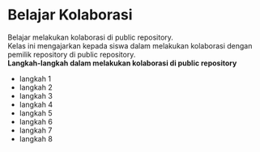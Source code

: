 # Belajar Kolaborasi
Belajar melakukan kolaborasi di public repository.<br>
Kelas ini mengajarkan kepada siswa dalam melakukan kolaborasi dengan pemilik repository di public repository.<br>
**Langkah-langkah dalam melakukan kolaborasi di public repository**
- langkah 1
- langkah 2
- langkah 3
- langkah 4
- langkah 5
- langkah 6
- langkah 7
- langkah 8